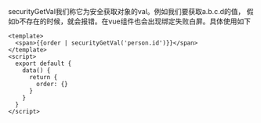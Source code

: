 securityGetVal我们称它为安全获取对象的val。例如我们要获取a.b.c.d的值， 假如b不存在的时候，就会报错。在vue组件也会出现绑定失败白屏。具体使用如下
```vue
<template>
  <span>{{order | securityGetVal('person.id')}}</span>
</template>
<script>
  export default {
    data() {
      return {
        order: {}
      }
    }
  }
</script>
```

